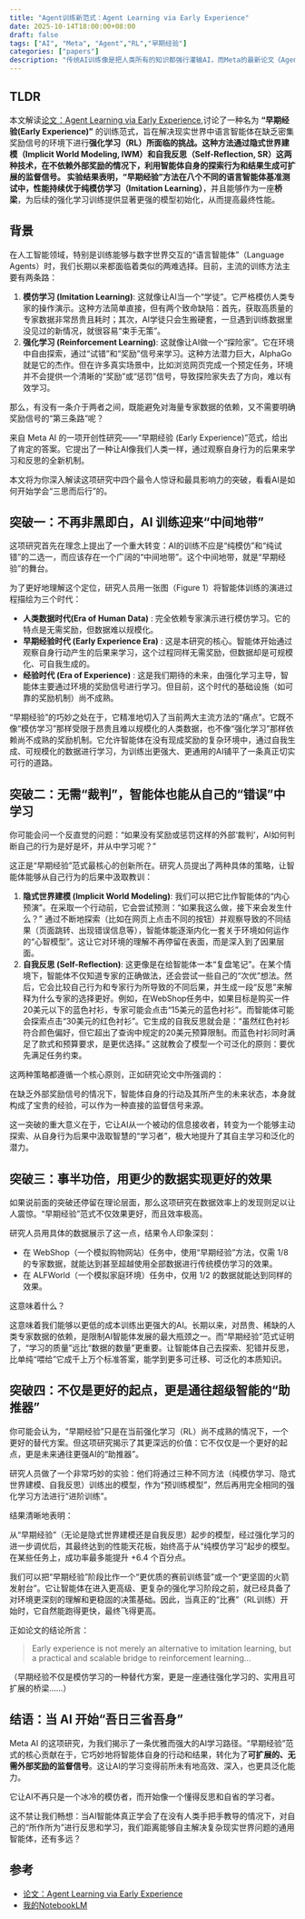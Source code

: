 ```yaml
---
title: "Agent训练新范式：Agent Learning via Early Experience"
date: 2025-10-14T18:00:00+08:00
draft: false
tags: ["AI", "Meta", "Agent","RL","早期经验"]
categories: ["papers"]
description: "传统AI训练像是把人类所有的知识都强行灌输AI，而Meta的最新论文《Agent Learning via Early Experience》为我们展示了一条训练AI智能体的新路径: 可扩展、无需奖励的实用范式，通过将智能体自身的行为和结果转化为强大的监督信号，显著提升了AI的性能、数据效率和泛化能力。"
---
```


## TLDR
本文解读[论文：Agent Learning via Early Experience](https://arxiv.org/pdf/2510.08558),讨论了一种名为 **“早期经验(Early Experience)”** 的训练范式，旨在解决现实世界中语言智能体在缺乏密集奖励信号的环境下进行**强化学习（RL）**所面临的挑战。这种方法通过**隐式世界建模（Implicit World Modeling, IWM）**和**自我反思（Self-Reflection, SR）**这两种技术，在不依赖外部奖励的情况下，利用智能体自身的探索行为和结果生成可扩展的监督信号。
实验结果表明，“早期经验”方法在八个不同的语言智能体基准测试中，性能持续优于纯**模仿学习（Imitation Learning）**，并且能够作为一座**桥梁**，为后续的强化学习训练提供显著更强的模型初始化，从而提高最终性能。

## 背景
在人工智能领域，特别是训练能够与数字世界交互的“语言智能体”（Language Agents）时，我们长期以来都面临着类似的两难选择。目前，主流的训练方法主要有两条路：

1. **模仿学习 (Imitation Learning)**: 这就像让AI当一个“学徒”。它严格模仿人类专家的操作演示。这种方法简单直接，但有两个致命缺陷：首先，获取高质量的专家数据非常昂贵且耗时；其次，AI学徒只会生搬硬套，一旦遇到训练数据里没见过的新情况，就很容易“束手无策”。
2. **强化学习 (Reinforcement Learning)**: 这就像让AI做一个“探险家”。它在环境中自由探索，通过“试错”和“奖励”信号来学习。这种方法潜力巨大，AlphaGo就是它的杰作。但在许多真实场景中，比如浏览网页完成一个预定任务，环境并不会提供一个清晰的“奖励”或“惩罚”信号，导致探险家失去了方向，难以有效学习。

那么，有没有一条介于两者之间，既能避免对海量专家数据的依赖，又不需要明确奖励信号的“第三条路”呢？

来自 Meta AI 的一项开创性研究——“早期经验 (Early Experience)”范式，给出了肯定的答案。它提出了一种让AI像我们人类一样，通过观察自身行为的后果来学习和反思的全新机制。

本文将为你深入解读这项研究中四个最令人惊讶和最具影响力的突破，看看AI是如何开始学会“三思而后行”的。

## 突破一：不再非黑即白，AI 训练迎来“中间地带”

这项研究首先在理念上提出了一个重大转变：AI的训练不应是“纯模仿”和“纯试错”的二选一，而应该存在一个广阔的“中间地带”。这个中间地带，就是“早期经验”的舞台。

为了更好地理解这个定位，研究人员用一张图（Figure 1）将智能体训练的演进过程描绘为三个时代：

* **人类数据时代(Era of Human Data)** : 完全依赖专家演示进行模仿学习。它的特点是无需奖励，但数据难以规模化。
* **早期经验时代 (Early Experience Era)** : 这是本研究的核心。智能体开始通过观察自身行动产生的后果来学习，这个过程同样无需奖励，但数据却是可规模化、可自我生成的。
* **经验时代 (Era of Experience)** : 这是我们期待的未来，由强化学习主导，智能体主要通过环境的奖励信号进行学习。但目前，这个时代的基础设施（如可靠的奖励机制）尚不成熟。

“早期经验”的巧妙之处在于，它精准地切入了当前两大主流方法的“痛点”。它既不像“模仿学习”那样受限于昂贵且难以规模化的人类数据，也不像“强化学习”那样依赖尚不成熟的奖励机制。它允许智能体在没有现成奖励的复杂环境中，通过自我生成、可规模化的数据进行学习，为训练出更强大、更通用的AI铺平了一条真正切实可行的道路。

## 突破二：无需“裁判”，智能体也能从自己的“错误”中学习

你可能会问一个反直觉的问题：“如果没有奖励或惩罚这样的外部‘裁判’，AI如何判断自己的行为是好是坏，并从中学习呢？”

这正是“早期经验”范式最核心的创新所在。研究人员提出了两种具体的策略，让智能体能够从自己行为的后果中汲取教训：

1. **隐式世界建模 (Implicit World Modeling)**: 我们可以把它比作智能体的“内心预演”。在采取一个行动前，它会尝试预测：“如果我这么做，接下来会发生什么？” 通过不断地探索（比如在网页上点击不同的按钮）并观察导致的不同结果（页面跳转、出现错误信息等），智能体能逐渐内化一套关于环境如何运作的“心智模型”。这让它对环境的理解不再停留在表面，而是深入到了因果层面。
2. **自我反思 (Self-Reflection)**: 这更像是在给智能体一本“复盘笔记”。在某个情境下，智能体不仅知道专家的正确做法，还会尝试一些自己的“次优”想法。然后，它会比较自己行为和专家行为所导致的不同后果，并生成一段“反思”来解释为什么专家的选择更好。例如，在WebShop任务中，如果目标是购买一件20美元以下的蓝色衬衫，专家可能会点击“15美元的蓝色衬衫”。而智能体可能会探索点击“30美元的红色衬衫”。它生成的自我反思就会是：“虽然红色衬衫符合颜色偏好，但它超出了查询中规定的20美元预算限制。而蓝色衬衫同时满足了款式和预算要求，是更优选择。” 这就教会了模型一个可泛化的原则：要优先满足任务约束。

这两种策略都遵循一个核心原则，正如研究论文中所强调的：

在缺乏外部奖励信号的情况下，智能体自身的行动及其所产生的未来状态，本身就构成了宝贵的经验，可以作为一种直接的监督信号来源。

这一突破的重大意义在于，它让AI从一个被动的信息接收者，转变为一个能够主动探索、从自身行为后果中汲取智慧的“学习者”，极大地提升了其自主学习和泛化的潜力。

## 突破三：事半功倍，用更少的数据实现更好的效果

如果说前面的突破还停留在理论层面，那么这项研究在数据效率上的发现则足以让人震惊。“早期经验”范式不仅效果更好，而且效率极高。

研究人员用具体的数据展示了这一点，结果令人印象深刻：

* 在 WebShop（一个模拟购物网站）任务中，使用“早期经验”方法，仅需 1/8 的专家数据，就能达到甚至超越使用全部数据进行传统模仿学习的效果。
* 在 ALFWorld（一个模拟家庭环境）任务中，仅用 1/2 的数据就能达到同样的效果。

这意味着什么？

这意味着我们能够以更低的成本训练出更强大的AI。长期以来，对昂贵、稀缺的人类专家数据的依赖，是限制AI智能体发展的最大瓶颈之一。而“早期经验”范式证明了，“学习的质量”远比“数据的数量”更重要。让智能体自己去探索、犯错并反思，比单纯“喂给”它成千上万个标准答案，能学到更多可迁移、可泛化的本质知识。

## 突破四：不仅是更好的起点，更是通往超级智能的“助推器”

你可能会认为，“早期经验”只是在当前强化学习（RL）尚不成熟的情况下，一个更好的替代方案。但这项研究揭示了其更深远的价值：它不仅仅是一个更好的起点，更是未来通往更强AI的“助推器”。

研究人员做了一个非常巧妙的实验：他们将通过三种不同方法（纯模仿学习、隐式世界建模、自我反思）训练出的模型，作为“预训练模型”，然后再用完全相同的强化学习方法进行“进阶训练”。

结果清晰地表明：

从“早期经验”（无论是隐式世界建模还是自我反思）起步的模型，经过强化学习的进一步调优后，其最终达到的性能天花板，始终高于从“纯模仿学习”起步的模型。在某些任务上，成功率最多能提升 +6.4 个百分点。

我们可以把“早期经验”阶段比作一个“更优质的赛前训练营”或一个“更坚固的火箭发射台”。它让智能体在进入更高级、更复杂的强化学习阶段之前，就已经具备了对环境更深刻的理解和更稳固的决策基础。因此，当真正的“比赛”（RL训练）开始时，它自然能跑得更快，最终飞得更高。

正如论文的结论所言：

>Early experience is not merely an alternative to imitation learning, but a practical and scalable bridge to reinforcement learning...

（早期经验不仅是模仿学习的一种替代方案，更是一座通往强化学习的、实用且可扩展的桥梁……）

## 结语：当 AI 开始“吾日三省吾身”

Meta AI 的这项研究，为我们揭示了一条优雅而强大的AI学习路径。“早期经验”范式的核心贡献在于，它巧妙地将智能体自身的行动和结果，转化为了**可扩展的、无需外部奖励的监督信号**。这让AI的学习变得前所未有地高效、深入，也更具泛化能力。

它让AI不再只是一个冰冷的模仿者，而开始像一个懂得反思和自省的学习者。

这不禁让我们畅想：当AI智能体真正学会了在没有人类手把手教导的情况下，对自己的“所作所为”进行反思和学习，我们距离能够自主解决复杂现实世界问题的通用智能体，还有多远？


## 参考
- [论文：Agent Learning via Early Experience](https://arxiv.org/pdf/2510.08558)
- [我的NotebookLM](https://notebooklm.google.com/notebook/86ca5ccc-3156-4ea7-aef2-b9116b5dc9d2)
